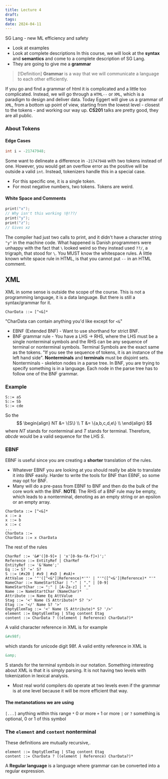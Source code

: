 ```yaml
---
title: Lecture 4
draft: 
tags: 
date: 2024-04-11
---
```

SG Lang - new ML efficiency and safety
- Look at examples
- Look at complete descriptions
In this course, we will look at the **syntax** and **semantics** and come to a complete description of SG Lang.
- They are going to give me a **grammar**

>[!Definition]
>**Grammar** is a way that we will communicate a language to each other efficiently.

If you go and find a grammar of html it is complicated and a little too complicated. Instead, we will go through a `HTML--` or `XML`, which is a paradigm to design and deliver data.
Today Eggert will give us a grammar of `XML`, from a bottom up point of view, starting from the lowest level - closest to the tokens - and working our way up.
**CS201** talks are pretty good, they are all public.
### About Tokens
#### Edge Cases
```cpp
int i = -21747948;
```
Some want to delineate a difference in `-21747948` with two tokens instead of one. However, you would get an overflow error as the positive will be outside a valid `int`. Instead, tokenizers handle this in a special case.
- For this specific one, it is a single token.
- For most negative numbers, two tokens.
Tokens are weird.
#### White Space and Comments
```cpp
print("x");
// Why isn't this working !@!??/
print("y");
print("z");
// Gives xz
```
The compiler had just two calls to print, and it didn't have a character string `"y"` in the machine code.
What happened is Danish programmers were unhappy with the fact that `\` looked weird so they instead used `??/`, a trigraph, that stood for `\`.
You MUST know the whitespace rules.
A little known white space rule in HTML, is that you cannot put `--` in an HTML comment.
## XML
XML in some sense is outside the scope of the course. This is not a programming language, it is a data language. But there is still a syntax/grammar for it.
```ebnf
CharData ::= [^<&]*
```
"CharData can contain anything you'd like except for `<&`"
- EBNF (Extended BNF) - Want to use shorthand for strict BNF.
- BNF grammar rule - You have a LHS -> RHS, where the LHS must be a single nonterminal symbols and the RHS can be any sequence of terminal or nonterminal symbols.
Terminal Symbols are the exact same as the tokens.
"If you see the sequence of tokens, it is an instance of the left hand side".
**Nonterminals** and **terminals** must be disjoint sets.
Nonterminals - skeleton nodes in a parse tree.
In BNF, you are trying to specify something is in a language. Each node in the parse tree has to follow one of the BNF grammar.
### Example
```ebnf
S::= aS
S::= Sb
S::= cde
```
So the
$$
\begin{align}
NT &= \{S\} \\
T &= \{a,b,c,d,e\} \\
\end{align}
$$
where $NT$ stands for nonterminal and $T$ stands for terminal. Therefore, $abcde$ would be a valid sequence for the LHS $S$.

### EBNF
EBNF is useful since you are creating a **shorter** translation of the rules.
- Whatever EBNF you are looking at you should really be able to translate it into BNF easily.
Harder to write the tools for BNF than EBNF, so some may opt for BNF.
- Many will do a pre-pass from EBNF to BNF and then do the bulk of the core work with the BNF.
**NOTE**: The RHS of a BNF rule may be empty, which leads to a nonterminal, denoting as an empty string or an epsilon or an empty array.
```ebnf
CharData ::= [^<&]*
x ::= a
x ::= b
x ::= c
...
CharData ::= 
CharData ::= x CharData
```
The rest of the rules
```ebnf
CharRef ::= '&#'([0-9]+ | 'x'[0-9a-fA-f]+)';'
Reference ::= EntityRef | CharRef
EntityRef ::= '&'Name';'
Eq ::= S? '=' S?
S ::= (#x20 | #x9 | #xD | #xA)+
AttValue ::= '"'([^<&"]|Reference)*'"' | "'"([^<&']|Reference)* "'"
NameChar ::= NameStartChar | "-" | "." | [0-9]
NameStartChar ::= ":" | [A-Za-z] | "_"
Name ::= NameStartChar (NameChar)*
Attribute ::= Name Eq AttValue
Stag ::= '<' Name (S Attribute)* S? '>'
Etag ::= '</' Name S? '>'
EmptyElemTag ::= '<' Name (S Attribute)* S? '/>'
element ::= EmptyElemTag | STag content Etag
content ::= CharData ? ((element | Reference) CharData?)*
```
A valid character reference in XML is for example
```xml
&#x98f;
```
which stands for unicode digit 98f.
A valid entity reference in XML is
```xml
&amp;
```
S stands for the terminal symbols in our notation.
Something interesting about XML is that it is simply parsing. It is not having two levels with tokenization in lexical analysis.
- Most real world compilers do operate at two levels even if the grammar is at one level because it will be more efficient that way.

#### The metanotations we are using
`[...]` anything within this range
`*` 0 or more `+` 1 or more
`|` or
`?` something is optional, 0 or 1 of this symbol

### The `element` and `content` nonterminal
These definitions are mutually recursive,.
```ebnf
element ::= EmptyElemTag | STag content Etag
content ::= CharData ? ((element | Reference) CharData?)*
```
A **Regular language** is a language where grammar can be converted into a regular expression.